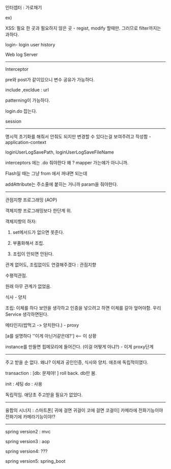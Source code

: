 인터셉터 : 가로채기



ex)

XSS: 필요 한 곳과 필요하지 않은 곳 - regist, modify 할때만. 그러므로 filter까지는 과하다.

login- login user history



Web log Server

---

Interceptor

pre와 post가 같이있으니 변수 공유가 가능하다.



include ,excldue  : url



patterning이 가능하다.

login.do 잡는다.

session



---

명시적 초기화를 해줘서 안줘도 되지만 변경할 수 있다는걸 보여주려고 작성함 -application-context

loginUserLogSavePath, loginUserLogSaveFileName



interceptors 에는 .do 줘야한다 왜 ? mapper 가는얘가 아니니까.

Flash일 때는 그냥 from 에서 꺼내면 되는데

addAttribute는 주소줄에 붙히는 거니까 param을 줘야한다.

---

관점지향 프로그래밍 (AOP)

객체지향 프로그래밍보다 한단계 위.



객체지향의 하자:

1. set메서드가 없으면 못준다.

2. 부품화해서 조립.

3. 조립이 안되면 안된다.



관계 없어도, 조립없이도 연결해주겠다 : 관점지향



수평적관점.

원래 아무 관계가 없었음.

식사 - 양치



조립: 이체를 하다 보안을 생각하고 인증을 넣으려고 하면 이체를 갈아 엎어야함. 우리 Service 생각하면된다.



메타인지(밥먹고 -> 양치한다.) - proxy

[a를 설명하다 ''이게 아닌거같은데?'] <-- 이 상황



instance를 만들면 힙메모리에 들어간다. (이걸 어떻게 아냐?) - 이게 proxy단계



---

주고 받을 순 없다.  왜냐? 이체과 공인인증, 식사와 양치. 애초에 독립적이였다.

transaction :   [db: 문제야! ] roll back.  db만 봄.



init : 세팅            do : 사용

독립적임. 애당초 주고받을 필요가 없었다.



---

융합의 시너지 : 스마트폰[ 귀에 걸면 귀걸이 코에 걸면 코걸이] 카메라에 전화기능이야 전화기에 카메라기능이야!?

---



spring version2 : mvc

spring version3 : aop

spring version4: ???

spring version5: spring_boot